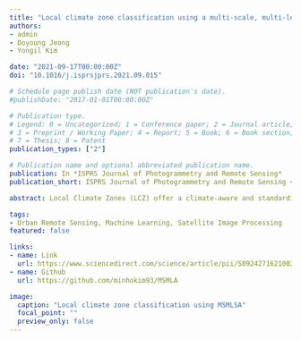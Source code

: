 ```yaml
---
title: "Local climate zone classification using a multi-scale, multi-level attention network"
authors:
- admin
- Doyoung Jeong
- Yongil Kim

date: "2021-09-17T00:00:00Z"
doi: "10.1016/j.isprsjprs.2021.09.015"

# Schedule page publish date (NOT publication's date).
#publishDate: "2017-01-01T00:00:00Z"

# Publication type.
# Legend: 0 = Uncategorized; 1 = Conference paper; 2 = Journal article;
# 3 = Preprint / Working Paper; 4 = Report; 5 = Book; 6 = Book section;
# 7 = Thesis; 8 = Patent
publication_types: ["2"]

# Publication name and optional abbreviated publication name.
publication: In *ISPRS Journal of Photogrammetry and Remote Sensing*
publication_short: ISPRS Journal of Photogrammetry and Remote Sensing <span style="color:red;font-style:italic;font-weight:bold;">(2020IF=8.979)</span>

abstract: Local Climate Zones (LCZ) offer a climate-aware and standardized classification scheme composed of 17 urban and natural landscape classes. Recent deep learning-based LCZ classification studies have adopted a scene classification approach with computer vision-inspired models. In light of these advancements, this study introduces a multi-scale, multi-level attention network (MSMLA-Net) for deep learning-based LCZ classification. MSMLA-Net integrates a multi-scale (MS) module to generate multi-scale features from the input data and a novel multi-level attention (MLA) module as a branch unit from the model’s main ResNet backbone. MLA uses the convolutional block attention module (CBAM) at multiple stages to generate multi-level spatially and spectrally enhanced features for context aggregation. This study presents comprehensive model-based experiments on model depth, the individual and combined influence of MS and MLA modules, and the addition of attention mechanisms. Furthermore, data-based experiments are conducted to determine optimal Sentinel-2 spectral bands, while OpenStreetMap (OSM) building data, ALOS World 3D DSM height information, and a national land cover map are included as ancillary bands. LCZ classification tests are conducted on six major cities in South Korea. With regards to model-based performance, MSMLA-Net was built using a modified SE-ResNet50 backbone (MSMLA-50) and obtained the best classification results using 48 by 48-pixel input patches with a combination of all Sentinel-2 and ancillary bands, outperforming three state-of-the-art LCZ classification models. In particular, only MSMLA-50 reached over 70% built-up overall accuracy and maintained high accuracy even when tested on completely unseen areas in a “citywise” leave-one-out sampling strategy. For data-based results, the combination of Sentinel-2 Red Edge bands were helpful, mainly due to the greater number of available bands. Training only ancillary data generated up to 75.0% for built-up overall accuracy, albeit at the cost of low natural overall accuracy. Using all available bands and ancillary data produced the best results, but a combination of only OSM and Sentinel-2 bands also generated comparable accuracy. Ultimately, the proposed MSMLA-Net bridges advanced computer vision techniques such as attention mechanisms and multi-level context aggregation to improve LCZ classification. The MS and MLA modules can be applied on different backbones, sophisticated sampling schemes, and data inputs to flexibly achieve improved classification results.

tags:
- Urban Remote Sensing, Machine Learning, Satellite Image Processing
featured: false

links:
- name: Link
  url: https://www.sciencedirect.com/science/article/pii/S0924271621002537
- name: Github
  url: https://github.com/minhokim93/MSMLA

image:
  caption: "Local climate zone classification using MSMLSA"
  focal_point: ""
  preview_only: false
---
```

